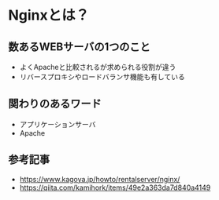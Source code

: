 # Nginxとは？

## 数あるWEBサーバの1つのこと
- よくApacheと比較されるが求められる役割が違う
- リバースプロキシやロードバランサ機能も有している

## 関わりのあるワード
- アプリケーションサーバ
- Apache

## 参考記事
- https://www.kagoya.jp/howto/rentalserver/nginx/
- https://qiita.com/kamihork/items/49e2a363da7d840a4149
